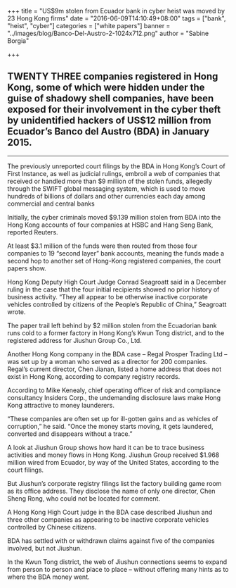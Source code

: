+++
title = "US$9m stolen from Ecuador bank in cyber heist was moved by 23 Hong Kong firms"
date = "2016-06-09T14:10:49+08:00"
tags = ["bank", "heist", "cyber"]
categories = ["white papers"]
banner = "../images/blog/Banco-Del-Austro-2-1024x712.png"
author = "Sabine Borgia"

+++

## TWENTY THREE companies registered in Hong Kong, some of which were hidden under the guise of shadowy shell companies, have been exposed for their involvement in the cyber theft by unidentified hackers of US$12 million from Ecuador’s Banco del Austro (BDA) in January 2015.

<div id="banco-del-austro" class="full-width"></div>

_____________________________________________________

The previously unreported court filings by the BDA in Hong Kong’s Court of First Instance, as well as judicial rulings, embroil a web of companies that received or handled more than $9 million of the stolen funds, allegedly through the SWIFT global messaging system, which is used to move hundreds of billions of dollars and other currencies each day among commercial and central banks

Initially, the cyber criminals moved $9.139 million stolen from BDA into the Hong Kong accounts of four companies at HSBC and Hang Seng Bank, reported Reuters.

At least $3.1 million of the funds were then routed from those four companies to 19 “second layer” bank accounts, meaning the funds made a second hop to another set of Hong-Kong registered companies, the court papers show.

Hong Kong Deputy High Court Judge Conrad Seagroatt said in a December ruling in the case that the four initial recipients showed no prior history of business activity. “They all appear to be otherwise inactive corporate vehicles controlled by citizens of the People’s Republic of China,” Seagroatt wrote.

The paper trail left behind by $2 million stolen from the Ecuadorian bank runs cold to a former factory in Hong Kong’s Kwun Tong district, and to the registered address for Jiushun Group Co., Ltd.

Another Hong Kong company in the BDA case – Regal Prosper Trading Ltd – was set up by a woman who served as a director for 200 companies. Regal’s current director, Chen Jianan, listed a home address that does not exist in Hong Kong, according to company registry records.

According to Mike Kenealy, chief operating officer of risk and compliance consultancy Insiders Corp., the undemanding disclosure laws make Hong Kong attractive to money launderers.

“These companies are often set up for ill-gotten gains and as vehicles of corruption,” he said. “Once the money starts moving, it gets laundered, converted and disappears without a trace.”

A look at Jiushun Group shows how hard it can be to trace business activities and money flows in Hong Kong. Jiushun Group received $1.968 million wired from Ecuador, by way of the United States, according to the court filings.

But Jiushun’s corporate registry filings list the factory building game room as its office address. They disclose the name of only one director, Chen Sheng Rong, who could not be located for comment.

A Hong Kong High Court judge in the BDA case described Jiushun and three other companies as appearing to be inactive corporate vehicles controlled by Chinese citizens.

BDA has settled with or withdrawn claims against five of the companies involved, but not Jiushun.

In the Kwun Tong district, the web of Jiushun connections seems to expand from person to person and place to place – without offering many hints as to where the BDA money went.

